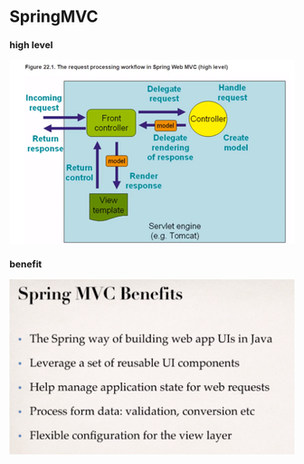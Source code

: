 # SpringMVC

### high level

![](.gitbook/assets/image%20%2894%29.png)

### benefit

![](.gitbook/assets/image%20%2895%29.png)

